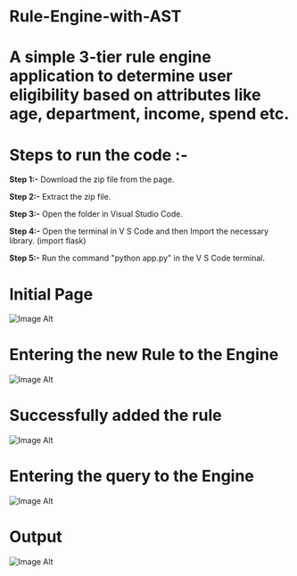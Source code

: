 # Rule-Engine-with-AST

# A simple 3-tier rule engine application to determine user eligibility based on attributes like age, department, income, spend etc.
# **Steps to run the code :-**

**Step 1:-** Download the zip file from the page.

**Step 2:-** Extract the zip file.

**Step 3:-** Open the folder in Visual Studio Code.

**Step 4:-** Open the terminal in V S Code and then Import the necessary library.
(import flask)

**Step 5:-** Run the command "python app.py" in the V S Code terminal.

# **Initial Page** 
![Image Alt](https://github.com/sharath816/Rule-Engine/blob/1d286e532d113962616eb5548b7789395c8b6b23/Screenshot%202024-10-21%20080028.png)

# **Entering the new Rule to the Engine**
![Image Alt](https://github.com/sharath816/Rule-Engine/blob/1d286e532d113962616eb5548b7789395c8b6b23/Screenshot%202024-10-21%20080038.png)

# **Successfully added the rule**
![Image Alt](https://github.com/sharath816/Rule-Engine/blob/1d286e532d113962616eb5548b7789395c8b6b23/Screenshot%202024-10-21%20080049.png)

# **Entering the query to the Engine**
![Image Alt](https://github.com/sharath816/Rule-Engine/blob/1d286e532d113962616eb5548b7789395c8b6b23/Screenshot%202024-10-21%20080057.png)

# **Output**
![Image Alt](https://github.com/sharath816/Rule-Engine/blob/1d286e532d113962616eb5548b7789395c8b6b23/Screenshot%202024-10-21%20080127.png)


